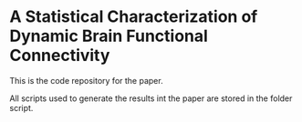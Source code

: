 # A Statistical Characterization of Dynamic Brain Functional Connectivity

This is the code repository for the paper.

All scripts used to generate the results int the paper are stored in the folder script.
